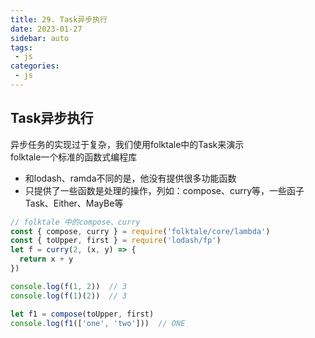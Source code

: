 ```yaml
---
title: 29. Task异步执行
date: 2023-01-27
sidebar: auto
tags:
 - js
categories:
 - js
---
```


## Task异步执行
异步任务的实现过于复杂，我们使用folktale中的Task来演示 <br />
folktale一个标准的函数式编程库 <br />
- 和lodash、ramda不同的是，他没有提供很多功能函数
- 只提供了一些函数是处理的操作，列如：compose、curry等，一些函子Task、Either、MayBe等

```js
// folktale 中的compose、curry
const { compose, curry } = require('folktale/core/lambda')
const { toUpper, first } = require('lodash/fp')
let f = curry(2, (x, y) => {
  return x + y
})

console.log(f(1, 2))  // 3
console.log(f(1)(2))  // 3

let f1 = compose(toUpper, first)
console.log(f1(['one', 'two']))  // ONE
```